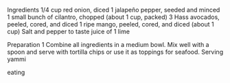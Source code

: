Ingredients
1/4 cup red onion, diced
1 jalapeño pepper, seeded and minced
1 small bunch of cilantro, chopped (about 1 cup, packed)
3 Hass avocados, peeled, cored, and diced
1 ripe mango, peeled, cored, and diced (about 1 cup)
Salt and pepper to taste
juice of 1 lime


Preparation
1
Combine all ingredients in a medium bowl. Mix well with a spoon and serve with tortilla chips or use it as toppings for seafood.
Serving
yammi

eating
